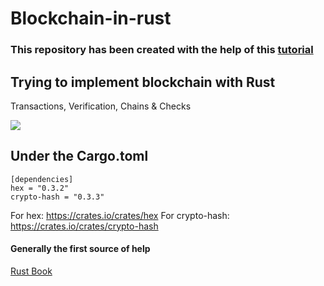 # Blockchain-in-rust

### This repository has been created with the help of this <a href="https://www.youtube.com/watch?v=1t4TXnB4Qj4&list=PLwnSaD6BDfXL0RiKT_5nOIdxTxZWpPtAv&index=5&ab_channel=GeekLaunch">tutorial</a>

## Trying to implement blockchain with Rust 
Transactions, Verification, Chains & Checks

<img src="https://i.hizliresim.com/jme5z7b.JPG"/>

## Under the **Cargo.toml**
    [dependencies]
    hex = "0.3.2"
    crypto-hash = "0.3.3"
For hex: https://crates.io/crates/hex
For crypto-hash: https://crates.io/crates/crypto-hash

#### Generally the first source of help
[Rust Book](https://doc.rust-lang.org/book/index.html "Rust Book")
